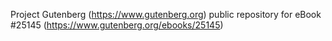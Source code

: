 Project Gutenberg (https://www.gutenberg.org) public repository for eBook #25145 (https://www.gutenberg.org/ebooks/25145)
